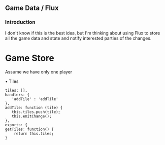 ## Game Data / Flux

### Introduction

I don't know if this is the best idea, but I'm thinking about using Flux to store all the game data and state and notify interested parties of the changes.

# Game Store

Assume we have only one player

• Tiles

```
tiles: [],
handlers: {
   'addTile' : 'addTile'
},
addTile: function (tile) {
   this.tiles.push(tile);
   this.emitChange();
},
exports: {
getTiles: function() {
    return this.tiles;
}

